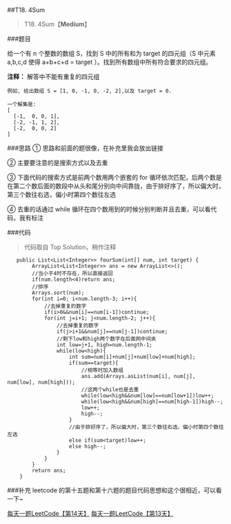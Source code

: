 ##T18. 4Sum
> T18. 4Sum【**Medium**】


###题目

给一个有 n 个整数的数组 S，找到 S 中的所有和为 target 的四元组（S 中元素 a,b,c,d 使得 a+b+c+d = target ）。找到所有数组中所有符合要求的四元组。

**注释：** 解答中不能有重复的四元组

```
例如, 给出数组 S = [1, 0, -1, 0, -2, 2],以及 target = 0.

一个解集是:
[
  [-1,  0, 0, 1],
  [-2, -1, 1, 2],
  [-2,  0, 0, 2]
]
```

###思路
① 思路和前面的题很像，在补充里我会放出链接

② 主要要注意的是搜索方式以及去重

③ 下面代码的搜索方式是前两个数用两个嵌套的 for 循环依次匹配，后两个数是在第二个数后面的数段中从头和尾分别向中间靠拢，由于排好序了，所以偏大时，第三个数往右选，偏小时第四个数往左选

④ 去重的话通过 while 循环在四个数用到的时候分别判断并且去重，可以看代码，我有标注

###代码

>代码取自 Top Solution，稍作注释

```
   public List<List<Integer>> fourSum(int[] num, int target) {
        ArrayList<List<Integer>> ans = new ArrayList<>();
        //当小于4时不存在，所以直接返回
        if(num.length<4)return ans;
        //排序
        Arrays.sort(num);
        for(int i=0; i<num.length-3; i++){
            //去掉重复的数字
            if(i>0&&num[i]==num[i-1])continue;
            for(int j=i+1; j<num.length-2; j++){
                //去掉重复的数字
                if(j>i+1&&num[j]==num[j-1])continue;
                //剩下low和high两个数字在后面网中间夹
                int low=j+1, high=num.length-1;
                while(low<high){
                    int sum=num[i]+num[j]+num[low]+num[high];
                    if(sum==target){
                        //相等时加入数组
                        ans.add(Arrays.asList(num[i], num[j], num[low], num[high]));
                        //这两个while也是去重
                        while(low<high&&num[low]==num[low+1])low++;
                        while(low<high&&num[high]==num[high-1])high--;
                        low++;
                        high--;
                    }
                    //由于排好序了，所以偏大时，第三个数往右选，偏小时第四个数往左选
                    else if(sum<target)low++;
                    else high--;
                }
            }
        }
        return ans;
    }
```

###补充
leetcode 的第十五题和第十六题的题目代码思想和这个很相近，可以看一下~

[每天一题LeetCode【第14天】](http://www.jianshu.com/p/43abc73df39f)
[每天一题LeetCode【第13天】](http://www.jianshu.com/p/3f14b83ebf27)